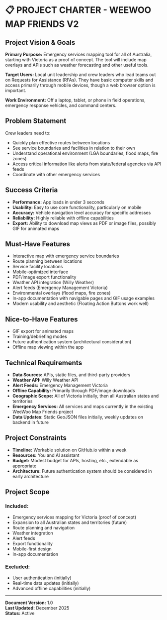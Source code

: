 # 📋 PROJECT CHARTER - WEEWOO MAP FRIENDS V2

## Project Vision & Goals

**Primary Purpose:** Emergency services mapping tool for all of Australia, starting with Victoria as a proof of concept. The tool will include map overlays and APIs such as weather forecasting and other useful tools.

**Target Users:** Local unit leadership and crew leaders who lead teams out on Requests for Assistance (RFAs). They have basic computer skills and access primarily through mobile devices, though a web browser option is important.

**Work Environment:** Off a laptop, tablet, or phone in field operations, emergency response vehicles, and command centers.

## Problem Statement

Crew leaders need to:
- Quickly plan effective routes between locations
- See service boundaries and facilities in relation to their own
- Understand operational environment (LGA boundaries, flood maps, fire zones)
- Access critical information like alerts from state/federal agencies via API feeds
- Coordinate with other emergency services

## Success Criteria

- **Performance:** App loads in under 3 seconds
- **Usability:** Easy to use core functionality, particularly on mobile
- **Accuracy:** Vehicle navigation level accuracy for specific addresses
- **Reliability:** Highly reliable with offline capabilities
- **Export:** Ability to download map views as PDF or image files, possibly GIF for animated maps

## Must-Have Features

- Interactive map with emergency service boundaries
- Route planning between locations
- Service facility locations
- Mobile-optimized interface
- PDF/image export functionality
- Weather API integration (Willy Weather)
- Alert feeds (Emergency Management Victoria)
- Environmental overlays (flood maps, fire zones)
- In-app documentation with navigable pages and GIF usage examples
- Modern usability and aesthetic (Floating Action Buttons work well)

## Nice-to-Have Features

- GIF export for animated maps
- Training/debriefing modes
- Future authentication system (architectural consideration)
- Offline map viewing within the app

## Technical Requirements

- **Data Sources:** APIs, static files, and third-party providers
- **Weather API:** Willy Weather API
- **Alert Feeds:** Emergency Management Victoria
- **Offline Capability:** Primarily through PDF/image downloads
- **Geographic Scope:** All of Victoria initially, then all Australian states and territories
- **Emergency Services:** All services and maps currently in the existing WeeWoo Map Friends project
- **Data Updates:** Static GeoJSON files initially, weekly updates on backend in future

## Project Constraints

- **Timeline:** Workable solution on GitHub.io within a week
- **Resources:** You and AI assistant
- **Budget:** Modest budget for APIs, hosting, etc., extendable as appropriate
- **Architecture:** Future authentication system should be considered in early architecture

## Project Scope

### Included:
- Emergency services mapping for Victoria (proof of concept)
- Expansion to all Australian states and territories (future)
- Route planning and navigation
- Weather integration
- Alert feeds
- Export functionality
- Mobile-first design
- In-app documentation

### Excluded:
- User authentication (initially)
- Real-time data updates (initially)
- Advanced offline capabilities (initially)

---

**Document Version:** 1.0  
**Last Updated:** December 2025  
**Status:** Active

